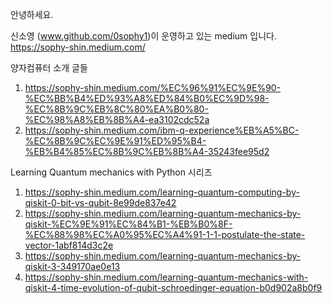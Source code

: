 안녕하세요.

신소영 (www.github.com/0sophy1)이 운영하고 있는 medium 입니다.
https://sophy-shin.medium.com/

양자컴퓨터 소개 글들

1. https://sophy-shin.medium.com/%EC%96%91%EC%9E%90-%EC%BB%B4%ED%93%A8%ED%84%B0%EC%9D%98-%EC%8B%9C%EB%8C%80%EA%B0%80-%EC%98%A8%EB%8B%A4-ea3102cdc52a
2. https://sophy-shin.medium.com/ibm-q-experience%EB%A5%BC-%EC%8B%9C%EC%9E%91%ED%95%B4-%EB%B4%85%EC%8B%9C%EB%8B%A4-35243fee95d2

Learning Quantum mechanics with Python 시리즈
1. https://sophy-shin.medium.com/learning-quantum-computing-by-qiskit-0-bit-vs-qubit-8e99de837e42
2. https://sophy-shin.medium.com/learning-quantum-mechanics-by-qiskit-%EC%9E%91%EC%84%B1-%EB%B0%8F-%EC%88%98%EC%A0%95%EC%A4%91-1-1-postulate-the-state-vector-1abf814d3c2e
3. https://sophy-shin.medium.com/learning-quantum-mechanics-by-qiskit-3-349170ae0e13
4. https://sophy-shin.medium.com/learning-quantum-mechanics-with-qiskit-4-time-evolution-of-qubit-schroedinger-equation-b0d902a8b0f9

